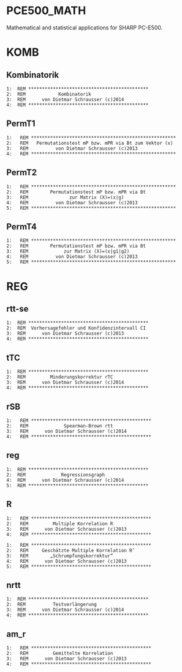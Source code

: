 # PCE500_MATH
Mathematical and statistical applications for SHARP PC-E500.

# KOMB

## Kombinatorik

    1:  REM ********************************************
    2:  REM            Kombinatorik
    3:  REM      von Dietmar Schrausser (c)2014
    4:  REM ********************************************

## PermT1

    1:   REM *****************************************************
    2:   REM   Permutationstest mP bzw. mPR via Bt zum Vektor (x)
    3:   REM          von Dietmar Schrausser (c)2013
    4:   REM *****************************************************

## PermT2

    1:   REM *****************************************************
    2:   REM        Permutationstest mP bzw. mPR via Bt 
    3:   REM               zur Matrix (X)=(x|g)
    4:   REM          von Dietmar Schrausser (c)2013
    5:   REM *****************************************************

## PermT4

    1:   REM *****************************************************
    2:   REM        Permutationstest mP bzw. mPR via Bt 
    3:   REM             zur Matrix (X)=(x|g1|g2)
    4:   REM          von Dietmar Schrausser (c)2013
    5:   REM *****************************************************

# REG

## rtt-se

    1:  REM ********************************************
    2:  REM  Vorhersagefehler und Konfidenzintervall CI
    3:  REM      von Dietmar Schrausser (c)2013
    4:  REM ********************************************

##  tTC

    1:  REM ********************************************
    2:  REM         Minderungskorrektur rTC
    3:  REM      von Dietmar Schrausser (c)2014
    4:  REM ********************************************

## rSB

    1:   REM ********************************************
    2:   REM             Spearman-Brown rtt
    3:   REM      von Dietmar Schrausser (c)2014
    4:   REM ********************************************

## reg

    1:  REM ********************************************
    2:  REM             Regressionsgraph 
    4:  REM      von Dietmar Schrausser (c)2014
    5:  REM ********************************************

## R

    1:   REM ********************************************
    2:   REM         Multiple Korrelation R
    3:   REM      von Dietmar Schrausser (c)2013
    4:   REM ********************************************
    
    1:   REM ********************************************
    2:   REM     Geschätzte Multiple Korrelation R’
    3:   REM        „Schrumpfungskorrektur“ 
    4:   REM      von Dietmar Schrausser (c)2013
    5:   REM ********************************************

## nrtt

    1:  REM ********************************************
    2:  REM          Testverlängerung 
    3:  REM      von Dietmar Schrausser (c)2014
    4:  REM ********************************************

## am_r

    1:   REM ********************************************
    2:   REM         Gemittelte Korrelation
    3:   REM      von Dietmar Schrausser (c)2013
    4:   REM ********************************************




